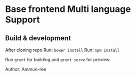 # Base frontend Multi language Support



## Build & development
After cloning repo
Run: `bower install`
Run: `npm install`

Run `grunt` for building and `grunt serve` for preview.


Author: Ammun-ree
